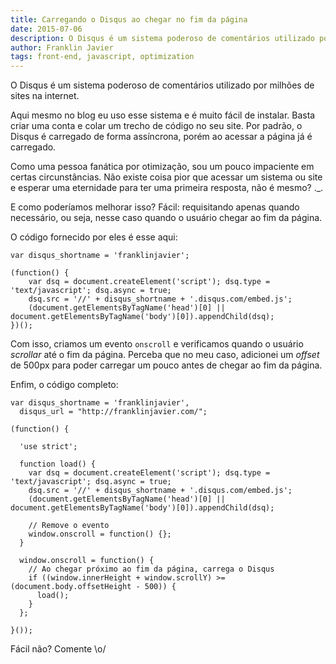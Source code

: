 ```yaml
---
title: Carregando o Disqus ao chegar no fim da página
date: 2015-07-06
description: O Disqus é um sistema poderoso de comentários utilizado por milhões de sites na internet.
author: Franklin Javier
tags: front-end, javascript, optimization
---
```


O Disqus é um sistema poderoso de comentários utilizado por milhões de sites na internet. 

Aqui mesmo no blog eu uso esse sistema e é muito fácil de instalar. 
Basta criar uma conta e colar um trecho de código no seu site. 
Por padrão, o Disqus é carregado de forma assíncrona, porém ao acessar a página já é carregado. 

Como uma pessoa fanática por otimização, sou um pouco impaciente em certas circunstâncias. 
Não existe coisa pior que acessar um sistema ou site e esperar uma eternidade para ter uma primeira resposta, 
não é mesmo? ._.

E como poderíamos melhorar isso? Fácil: requisitando apenas quando necessário, ou seja, nesse caso quando o usuário chegar ao fim da página. 

O código fornecido por eles é esse aqui:

```
var disqus_shortname = 'franklinjavier';

(function() {
    var dsq = document.createElement('script'); dsq.type = 'text/javascript'; dsq.async = true;
    dsq.src = '//' + disqus_shortname + '.disqus.com/embed.js';
    (document.getElementsByTagName('head')[0] || document.getElementsByTagName('body')[0]).appendChild(dsq);
})();
```

Com isso, criamos um evento ```onscroll``` e verificamos quando o usuário *scrollar* até o fim da página. 
Perceba que no meu caso, adicionei um *offset* de 500px para poder carregar um pouco antes de chegar ao fim da página.

Enfim, o código completo:

```
var disqus_shortname = 'franklinjavier',
  disqus_url = "http://franklinjavier.com/";

(function() {

  'use strict';

  function load() {
    var dsq = document.createElement('script'); dsq.type = 'text/javascript'; dsq.async = true;
    dsq.src = '//' + disqus_shortname + '.disqus.com/embed.js';
    (document.getElementsByTagName('head')[0] || document.getElementsByTagName('body')[0]).appendChild(dsq);

    // Remove o evento
    window.onscroll = function() {};
  }

  window.onscroll = function() {
    // Ao chegar próximo ao fim da página, carrega o Disqus
    if ((window.innerHeight + window.scrollY) >= (document.body.offsetHeight - 500)) {
      load();
    }
  };

}());
```

Fácil não? Comente \o/
